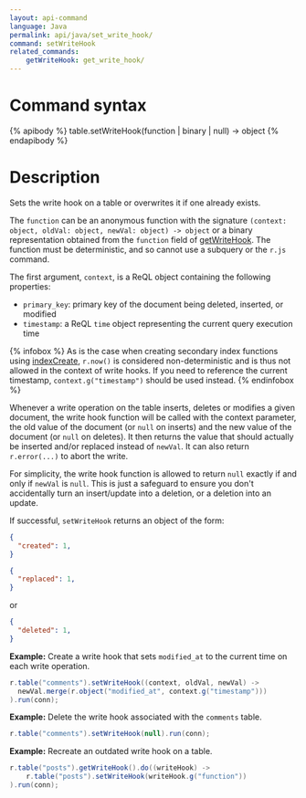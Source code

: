 ```yaml
---
layout: api-command
language: Java
permalink: api/java/set_write_hook/
command: setWriteHook
related_commands:
    getWriteHook: get_write_hook/
---
```


# Command syntax #

{% apibody %}
table.setWriteHook(function | binary | null) &rarr; object
{% endapibody %}

# Description #

Sets the write hook on a table or overwrites it if one already exists.

The `function` can be an anonymous function with the signature `(context: object, oldVal: object, newVal: object) -> object` or a binary representation obtained from the `function` field of [getWriteHook](/api/java/get_write_hook). The function must be deterministic, and so cannot use a subquery or the `r.js` command.

The first argument, `context`, is a ReQL object containing the following properties:

- `primary_key`: primary key of the document being deleted, inserted, or modified
- `timestamp`: a ReQL `time` object representing the current query execution time

{% infobox %}
As is the case when creating secondary index functions using [indexCreate](/api/java/index_create), `r.now()` is considered non-deterministic and is thus not allowed in the context of write hooks. If you need to reference the current timestamp, `context.g("timestamp")` should be used instead.
{% endinfobox %}

Whenever a write operation on the table inserts, deletes or modifies a given document, the write hook function will be called with the context parameter, the old value of the document (or `null` on inserts) and the new value of the document (or `null` on deletes). It then returns the value that should actually be inserted and/or replaced instead of `newVal`. It can also return `r.error(...)` to abort the write.

For simplicity, the write hook function is allowed to return `null` exactly if and only if `newVal` is `null`. This is just a safeguard to ensure you don't accidentally turn an insert/update into a deletion, or a deletion into an update.

If successful, `setWriteHook` returns an object of the form:

```json
{
  "created": 1,
}
```

```json
{
  "replaced": 1,
}
```

or

```json
{
  "deleted": 1,
}
```

__Example:__ Create a write hook that sets `modified_at` to the current time on each write operation.

```java
r.table("comments").setWriteHook((context, oldVal, newVal) ->
  newVal.merge(r.object("modified_at", context.g("timestamp")))
).run(conn);
```

__Example:__ Delete the write hook associated with the `comments` table.

```java
r.table("comments").setWriteHook(null).run(conn);
```

__Example:__ Recreate an outdated write hook on a table.

```java
r.table("posts").getWriteHook().do((writeHook) ->
    r.table("posts").setWriteHook(writeHook.g("function"))
).run(conn);
```
